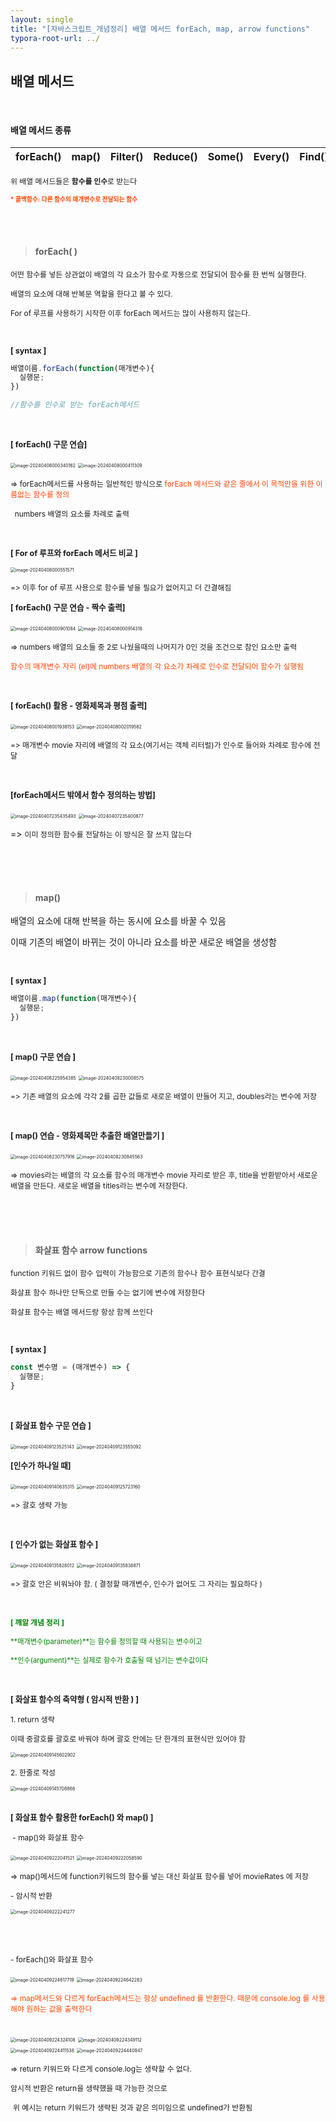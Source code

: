 ```yaml
---
layout: single
title: "[자바스크립트_개념정리] 배열 메서드 forEach, map, arrow functions"
typora-root-url: ../
---
```






## 배열 메서드

<br>



#### 배열 메서드 종류

| forEach() | map() | Filter() | Reduce() | Some() | Every() | Find() |
| :-------: | :---: | :------: | :------: | :----: | :-----: | :----: |



<span style="font-size:85%">위 배열 메서드들은 **함수를 인수**로 받는다</span>

<span style="font-size:70%; color:orangered; font-weight:bold">* 콜백함수: 다른 함수의 매개변수로 전달되는 함수</span>



<br>

<br>

> #### forEach( )



<span style="font-size:85%">어떤 함수를 넣든 상관없이 배열의 각 요소가 함수로 자동으로 전달되어 함수를 한 번씩 실행한다.</span>

<span style="font-size:85%">배열의 요소에 대해 반복문 역할을 한다고 볼 수 있다.</span>

<span style="font-size:85%">For of 루프를 사용하기 시작한 이후 forEach 메서드는 많이 사용하지 않는다.</span>

<br>

**<span style="font-size:90%">[ syntax ]</span>**

```javascript
배열이름.forEach(function(매개변수){
  실행문;
})

//함수를 인수로 받는 forEach메서드
```

<br>

<span style="font-size:90%; font-weight:bold">[ forEach() 구문 연습]</span>

<img src="/images/2024-04-07-method_array/image-20240408000340162.png" alt="image-20240408000340162" style="zoom:50%;" />

<img src="/images/2024-04-07-method_array/image-20240408000411309.png" alt="image-20240408000411309" style="zoom:50%;" />

<span style="font-size:85%">=> forEach메서드를 사용하는 일반적인 방식으로 <span style="color:orangered">forEach 메서드와 같은 줄에서 이 목적만을 위한 이름없는 함수를 정의</span></span>

  <span style="font-size:85%">  numbers 배열의 요소를 차례로 출력</span>

<br>

<span style="font-size:90%; font-weight:bold">[ For of 루프와 forEach 메서드 비교 ]</span>

<img src="/images/2024-04-07-method_array/image-20240408000551571.png" alt="image-20240408000551571" style="zoom:50%;" />

<span style="font-size:85%">=> 이후 for of 루프 사용으로 함수를 넣을 필요가 없어지고 더 간결해짐</span>





<span style="font-size:90%; font-weight:bold">[ forEach() 구문 연습 - 짝수 출력]</span>

<img src="/images/2024-04-07-method_array/image-20240408000901084.png" alt="image-20240408000901084" style="zoom:50%;" />

<img src="/images/2024-04-07-method_array/image-20240408000914318.png" alt="image-20240408000914318" style="zoom:50%;" />

<span style="font-size:85%">=> numbers 배열의 요소들 중 2로 나눴을때의 나머지가 0인 것을 조건으로 참인 요소만 출력</span>

   <span style="font-size:85%; color:orangered"> 함수의 매개변수 자리 (el)에 numbers 배열의 각 요소가 차례로 인수로 전달되어 함수가 실행됨</span>

<br>

<span style="font-size:90%; font-weight:bold">[ forEach() 활용 - 영화제목과 평점 출력]</span>

<img src="/images/2024-04-07-method_array/image-20240408001938153.png" alt="image-20240408001938153" style="zoom:50%;" />

<img src="/images/2024-04-07-method_array/image-20240408002019582.png" alt="image-20240408002019582" style="zoom:50%;" />

<span style="font-size:85%">=> 매개변수 movie 자리에 배열의 각 요소(여기서는 객체 리터럴)가 인수로 들어와 차례로 함수에 전달</span>



<br>

<span style="font-size:90%; font-weight:bold">[forEach메서드 밖에서 함수 정의하는 방법]</span>

<img src="/images/2024-04-07-method_array/image-20240407235435493.png" alt="image-20240407235435493" style="zoom:50%;" />

<img src="/images/2024-04-07-method_array/image-20240407235400877.png" alt="image-20240407235400877" style="zoom:50%;" />

=> <span style="font-size:85%">이미 정의한 함수를 전달하는 이 방식은 잘 쓰지 않는다</span>



<br>

<br>

<br>



> #### map()



배열의 요소에 대해 반복을 하는 동시에 요소를 바꿀 수 있음

이때 기존의 배열이 바뀌는 것이 아니라 요소를 바꾼 새로운 배열을 생성함

<br>

**<span style="font-size:90%">[ syntax ]</span>**

```javascript
배열이름.map(function(매개변수){
  실행문;
})

```

<br>

<span style="font-size:90%; font-weight:bold">[ map() 구문 연습 ]</span>

<img src="/images/2024-04-07-method_array/image-20240408225954385.png" alt="image-20240408225954385" style="zoom:50%;" />

<img src="/images/2024-04-07-method_array/image-20240408230008575.png" alt="image-20240408230008575" style="zoom:50%;" />

<span style="font-size:85%">=> 기존 배열의 요소에 각각 2를 곱한 값들로 새로운 배열이 만들어 지고, doubles라는 변수에 저장</span>



<br>

<span style="font-size:90%; font-weight:bold">[ map() 연습 - 영화제목만 추출한 배열만들기 ]</span>

<img src="/images/2024-04-07-method_array/image-20240408230757916.png" alt="image-20240408230757916" style="zoom:50%;" />

<img src="/images/2024-04-07-method_array/image-20240408230845563.png" alt="image-20240408230845563" style="zoom:50%;" />

<span style="font-size:85%">=> movies라는 배열의 각 요소를 함수의 매개변수 movie 자리로 받은 후, title을 반환받아서 새로운 배열을 만든다. 새로운 배열을 titles라는 변수에 저장한다.</span>

<br>

<br>

<br>



>  #### 화살표 함수 arrow functions



<span style="font-size:85%">function 키워드 없이 함수 입력이 가능함으로 기존의 함수나 함수 표현식보다 간결</span>

<span style="font-size:85%">화살표 함수 하나만 단독으로 만들 수는 없기에 변수에 저장한다</span>

<span style="font-size:85%">화살표 함수는 배열 메서드랑 항상 함께 쓰인다</span>

<br>

**<span style="font-size:90%">[ syntax ]</span>**

```javascript
const 변수명 = (매개변수) => {
  실행문;
}
```

<br>

<span style="font-size:90%; font-weight:bold">[ 화살표 함수 구문 연습 ]</span>

<img src="/images/2024-04-07-method_array/image-20240409123525143.png" alt="image-20240409123525143" style="zoom:50%;" />

<img src="/images/2024-04-07-method_array/image-20240409123555092.png" alt="image-20240409123555092" style="zoom:50%;" />

<br>

<span style="font-size:90%; font-weight:bold">[인수가 하나일 때]</span>



<img src="/images/2024-04-07-method_array/image-20240409140635315.png" alt="image-20240409140635315" style="zoom:50%;" />

<img src="/images/2024-04-07-method_array/image-20240409125723160.png" alt="image-20240409125723160" style="zoom:50%;" />

<span style="font-size:85%">=> 괄호 생략 가능</span>

<br>



<span style="font-size:90%; font-weight:bold">[ 인수가 없는 화살표 함수 ]</span>

<img src="/images/2024-04-07-method_array/image-20240409135828012.png" alt="image-20240409135828012" style="zoom:50%;" />

<img src="/images/2024-04-07-method_array/image-20240409135838871.png" alt="image-20240409135838871" style="zoom:50%;" />

<span style="font-size:85%">=> 괄호 안은 비워놔야 함. ( 결정할 매개변수, 인수가 없어도 그 자리는 필요하다 )</span>

<br>

<span style="font-size:85%; color:green; font-weight:bold">[ 깨알 개념 정리 ]</span>

<span style="font-size:80%; color:green">**매개변수(parameter)**는 함수를 정의할 때 사용되는 변수이고 </span>

<span style="font-size:80%; color:green">**인수(argument)**는 실제로 함수가 호출될 때 넘기는 변수값이다</span>

<br>



<span style="font-size:90%; font-weight:bold">[ 화살표 함수의 축약형 ( 암시적 반환 ) ]</span>

<span style="font-size:85%"> 1. return 생략 </span>

<span style="font-size:85%">이때 중괄호를 괄호로 바꿔야 하며 괄호 안에는 단 한개의 표현식만 있어야 함</span>

<img src="/images/2024-04-07-method_array/image-20240409145602902.png" alt="image-20240409145602902" style="zoom:50%;" />

<br>

<span style="font-size:85%"> 2. 한줄로 작성 </span>

<img src="/images/2024-04-07-method_array/image-20240409145708868.png" alt="image-20240409145708868" style="zoom:50%;" />



<br>

<br>



<span style="font-size:90%; font-weight:bold">[ 화살표 함수 활용한 forEach() 와 map() ]</span>



<span style="font-size:85%"> - map()와 화살표 함수</span>

<img src="/images/2024-04-07-method_array/image-20240409222041521.png" alt="image-20240409222041521" style="zoom:50%;" />

<img src="/images/2024-04-07-method_array/image-20240409222058590.png" alt="image-20240409222058590" style="zoom:50%;" />

<span style="font-size:85%">=> map()메서드에 function키워드의 함수를 넣는 대신 화살표 함수를 넣어 movieRates 에 저장</span>



<span style="font-size:85%">- 암시적 반환</span>

<img src="/images/2024-04-07-method_array/image-20240409222241277.png" alt="image-20240409222241277" style="zoom:50%;" />

<br><br>



<span style="font-size:85%">- forEach()와 화살표 함수</span>



<img src="/images/2024-04-07-method_array/image-20240409224617719.png" alt="image-20240409224617719" style="zoom:50%;" />

<img src="/images/2024-04-07-method_array/image-20240409224642283.png" alt="image-20240409224642283" style="zoom:50%;" />

<span style="font-size:85%; color:orangered">=> map메서드와 다르게 forEach메서드는 항상 undefined 를 반환한다. 때문에 console.log 를 사용해야 원하는 값을 출력한다</span>

<br>

<img src="/images/2024-04-07-method_array/image-20240409224324108.png" alt="image-20240409224324108" style="zoom:50%;" />

<img src="/images/2024-04-07-method_array/image-20240409224349112.png" alt="image-20240409224349112" style="zoom:50%;" />

<br>



<img src="/images/2024-04-07-method_array/image-20240409224411538.png" alt="image-20240409224411538" style="zoom:50%;" />

<img src="/images/2024-04-07-method_array/image-20240409224440947.png" alt="image-20240409224440947" style="zoom:50%;" />

<span style="font-size:85%">=> return 키워드와 다르게 console.log는 생략할 수 없다. </span>

   <span style="font-size:85%">  암시적 반환은 return을 생략했을 때 가능한 것으로</span>

​    <span style="font-size:85%">위 예시는 return 키워드가 생략된 것과 같은 의미임으로 undefined가 반환됨</span>







